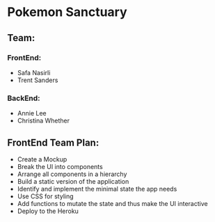 # Pokemon Sanctuary

## Team:

### FrontEnd:

- Safa Nasirli
- Trent Sanders

### BackEnd:

- Annie Lee
- Christina Whether

## FrontEnd Team Plan:

- Create a Mockup
- Break the UI into components
- Arrange all components in a hierarchy
- Build a static version of the application
- Identify and implement the minimal state the app needs
- Use CSS for styling
- Add functions to mutate the state and thus make the UI interactive
- Deploy to the Heroku
